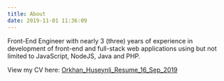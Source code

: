 ```yaml
---
title: About
date: 2019-11-01 11:36:09
---
```


Front-End Engineer with nearly 3 (three) years of experience in development of front-end and full-stack web applications using but not limited to JavaScript, NodeJS, Java and PHP.

View my CV here: [Orkhan_Huseynli_Resume_16_Sep_2019](./Orkhan_Huseynli_Resume_16_Sep_2019.pdf)

